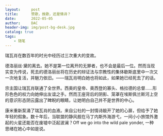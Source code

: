 ```yaml
---
layout:     post
title:      赞歌，挽歌，还是情诗？
date:       2022-05-05
author:     DAC
header-img: img/post-bg-desk.jpg
catalog: true
tags:
    - 随笔
---
```


瑞瓦肖在数百年的时光中经历过三次重大的变故。

德洛丽丝·黛的离去。她不是第一位离开的无罪者，也不会是最后一位。然而当现实变为传说，死去的德洛丽丝将在历史的辩证法与宗教性的集体歇斯底里中一次又一次地复活，并魅力依旧。——瑞瓦肖明白她也将如此，如果她已经死去了的话。

宗主国让瑞瓦肖联通了全世界。西奥的皇帝、奥西登的寡头、格拉德的总督……形形色色的权力向她伸出友谊之手。然而王座背后的阴影、笼罩在埃斯佩兰斯河上空的意识形态阴云露出了睥睨的眼睛，让她明白自己并不是世界的中心。

康米重新泵涌了瑞瓦肖的血液。来自公社的一封情诗敲开了她的心扉，但给予了她年轻的假象。数十年后，当联盟的静风舰在马丁内斯外海游弋，一间小小旅馆外激起的火星还能否在废墟中泛起波澜？Off we go into the wild pale yonder, 一种思绪在她心中如是说。